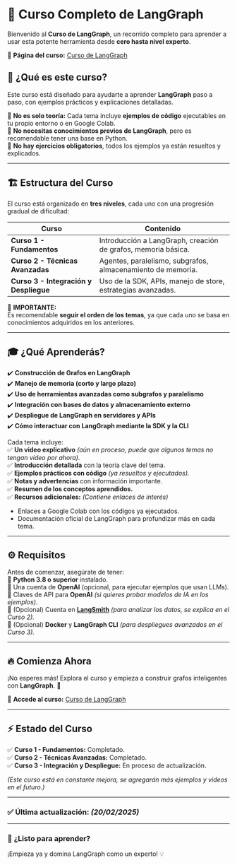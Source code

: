 # 🚀 **Curso Completo de LangGraph**  

Bienvenido al **Curso de LangGraph**, un recorrido completo para aprender a usar esta potente herramienta desde **cero hasta nivel experto**.  

📌 **Página del curso:** [Curso de LangGraph](https://raul-drupal-dev.github.io/curso_langgraph/)  

## 📖 **¿Qué es este curso?**  

Este curso está diseñado para ayudarte a aprender **LangGraph** paso a paso, con ejemplos prácticos y explicaciones detalladas.  

🔹 **No es solo teoría:** Cada tema incluye **ejemplos de código** ejecutables en tu propio entorno o en Google Colab.  
🔹 **No necesitas conocimientos previos de LangGraph**, pero es recomendable tener una base en Python.  
🔹 **No hay ejercicios obligatorios**, todos los ejemplos ya están resueltos y explicados.  

---

## 🏗️ **Estructura del Curso**  

El curso está organizado en **tres niveles**, cada uno con una progresión gradual de dificultad:  

| Curso | Contenido |
|--------|------------------------------------|
| **Curso 1 - Fundamentos** | Introducción a LangGraph, creación de grafos, memoria básica. |
| **Curso 2 - Técnicas Avanzadas** | Agentes, paralelismo, subgrafos, almacenamiento de memoria. |
| **Curso 3 - Integración y Despliegue** | Uso de la SDK, APIs, manejo de store, estrategias avanzadas. |

📌 **IMPORTANTE:**  
Es recomendable **seguir el orden de los temas**, ya que cada uno se basa en conocimientos adquiridos en los anteriores.  

---

## 🎓 **¿Qué Aprenderás?**  

✔️ **Construcción de Grafos en LangGraph**  
✔️ **Manejo de memoria (corto y largo plazo)**  
✔️ **Uso de herramientas avanzadas como subgrafos y paralelismo**  
✔️ **Integración con bases de datos y almacenamiento externo**  
✔️ **Despliegue de LangGraph en servidores y APIs**  
✔️ **Cómo interactuar con LangGraph mediante la SDK y la CLI**  

Cada tema incluye:  
✅ **Un video explicativo** *(aún en proceso, puede que algunos temas no tengan video por ahora).*  
✅ **Introducción detallada** con la teoría clave del tema.  
✅ **Ejemplos prácticos con código** *(ya resueltos y ejecutados).*  
✅ **Notas y advertencias** con información importante.  
✅ **Resumen de los conceptos aprendidos.**  
✅ **Recursos adicionales:** *(Contiene enlaces de interés)*  
   - Enlaces a Google Colab con los códigos ya ejecutados.  
   - Documentación oficial de LangGraph para profundizar más en cada tema.  

---

## ⚙️ **Requisitos**  

Antes de comenzar, asegúrate de tener:  
🔹 **Python 3.8 o superior** instalado.  
🔹 Una cuenta de **OpenAI** (opcional, para ejecutar ejemplos que usan LLMs).  
🔹 Claves de API para **OpenAI** *(si quieres probar modelos de IA en los ejemplos).*  
🔹 (Opcional) Cuenta en **[LangSmith](https://www.langchain.com/langsmith)** *(para analizar los datos, se explica en el Curso 2).*  
🔹 (Opcional) **Docker** y **LangGraph CLI** *(para despliegues avanzados en el Curso 3).*  

---

## 🔥 **Comienza Ahora**  

¡No esperes más! Explora el curso y empieza a construir grafos inteligentes con **LangGraph**. 🚀  

📌 **Accede al curso:** [Curso de LangGraph](https://raul-drupal-dev.github.io/curso_langgraph/)  

---

## ⚡ **Estado del Curso**  

✅ **Curso 1 - Fundamentos:** Completado.  
✅ **Curso 2 - Técnicas Avanzadas:** Completado.  
✅ **Curso 3 - Integración y Despliegue:** En proceso de actualización.  

*(Este curso está en constante mejora, se agregarán más ejemplos y videos en el futuro.)*  

---

### ✅ **Última actualización:** *(20/02/2025)*  

---

### 🚀 **¿Listo para aprender?**  
¡Empieza ya y domina LangGraph como un experto! 💡  
